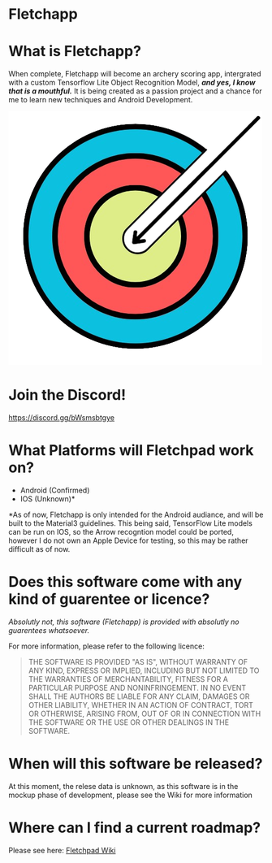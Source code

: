 # Fletchapp

# What is Fletchapp?

When complete, Fletchapp will become an archery scoring app, intergrated with a custom Tensorflow Lite Object Recognition Model, ***and yes, I know that is a mouthful.*** It is being created as a passion project and a chance for me to learn new techniques and Android Development.

![Fletchapp Logo](New_Logo-removebg-preview-removebg-preview.png)

# Join the Discord!

https://discord.gg/bWsmsbtgye

# What Platforms will Fletchpad work on?

- Android (Confirmed)
- IOS (Unknown)*

*As of now, Fletchapp is only intended for the Android audiance, and will be built to the Material3 guidelines. This being said, TensorFlow Lite models can be run on IOS, so the Arrow recogntion model could be ported, however I do not own an Apple Device for testing, so this may be rather difficult as of now.


# Does this software come with any kind of guarentee or licence?

*Absolutly not, this software (Fletchapp) is provided with absolutly no guarentees whatsoever.*

For more information, please refer to the following licence:

>THE SOFTWARE IS PROVIDED "AS IS", WITHOUT WARRANTY OF ANY KIND,
>EXPRESS OR IMPLIED, INCLUDING BUT NOT LIMITED TO THE WARRANTIES OF
>MERCHANTABILITY, FITNESS FOR A PARTICULAR PURPOSE AND NONINFRINGEMENT.
>IN NO EVENT SHALL THE AUTHORS BE LIABLE FOR ANY CLAIM, DAMAGES OR
>OTHER LIABILITY, WHETHER IN AN ACTION OF CONTRACT, TORT OR OTHERWISE,
>ARISING FROM, OUT OF OR IN CONNECTION WITH THE SOFTWARE OR THE USE OR
>OTHER DEALINGS IN THE SOFTWARE.


# When will this software be released?

At this moment, the relese data is unknown, as this software is in the mockup phase of development, please see the Wiki for more information


# Where can I find a current roadmap?

Please see here: [Fletchpad Wiki](https://github.com/ScapularSteam/Fletchpad/wiki)
